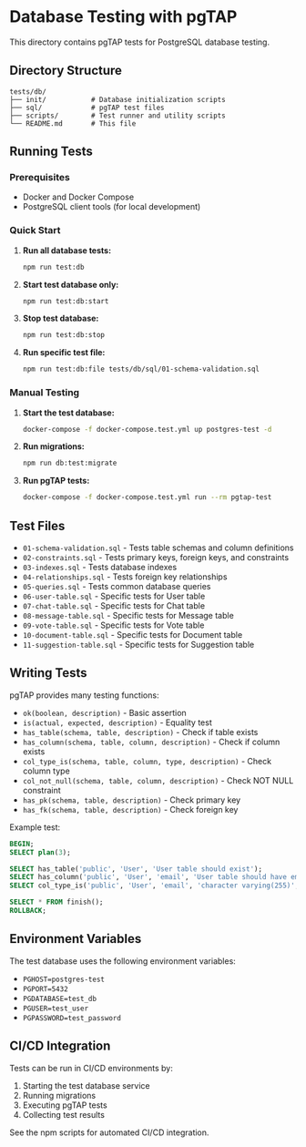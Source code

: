 # Database Testing with pgTAP

This directory contains pgTAP tests for PostgreSQL database testing.

## Directory Structure

```
tests/db/
├── init/           # Database initialization scripts
├── sql/            # pgTAP test files
├── scripts/        # Test runner and utility scripts
└── README.md       # This file
```

## Running Tests

### Prerequisites

- Docker and Docker Compose
- PostgreSQL client tools (for local development)

### Quick Start

1. **Run all database tests:**
   ```bash
   npm run test:db
   ```

2. **Start test database only:**
   ```bash
   npm run test:db:start
   ```

3. **Stop test database:**
   ```bash
   npm run test:db:stop
   ```

4. **Run specific test file:**
   ```bash
   npm run test:db:file tests/db/sql/01-schema-validation.sql
   ```

### Manual Testing

1. **Start the test database:**
   ```bash
   docker-compose -f docker-compose.test.yml up postgres-test -d
   ```

2. **Run migrations:**
   ```bash
   npm run db:test:migrate
   ```

3. **Run pgTAP tests:**
   ```bash
   docker-compose -f docker-compose.test.yml run --rm pgtap-test
   ```

## Test Files

- `01-schema-validation.sql` - Tests table schemas and column definitions
- `02-constraints.sql` - Tests primary keys, foreign keys, and constraints
- `03-indexes.sql` - Tests database indexes
- `04-relationships.sql` - Tests foreign key relationships
- `05-queries.sql` - Tests common database queries
- `06-user-table.sql` - Specific tests for User table
- `07-chat-table.sql` - Specific tests for Chat table
- `08-message-table.sql` - Specific tests for Message table
- `09-vote-table.sql` - Specific tests for Vote table
- `10-document-table.sql` - Specific tests for Document table
- `11-suggestion-table.sql` - Specific tests for Suggestion table

## Writing Tests

pgTAP provides many testing functions:

- `ok(boolean, description)` - Basic assertion
- `is(actual, expected, description)` - Equality test
- `has_table(schema, table, description)` - Check if table exists
- `has_column(schema, table, column, description)` - Check if column exists
- `col_type_is(schema, table, column, type, description)` - Check column type
- `col_not_null(schema, table, column, description)` - Check NOT NULL constraint
- `has_pk(schema, table, description)` - Check primary key
- `has_fk(schema, table, description)` - Check foreign key

Example test:
```sql
BEGIN;
SELECT plan(3);

SELECT has_table('public', 'User', 'User table should exist');
SELECT has_column('public', 'User', 'email', 'User table should have email column');
SELECT col_type_is('public', 'User', 'email', 'character varying(255)', 'Email should be varchar(255)');

SELECT * FROM finish();
ROLLBACK;
```

## Environment Variables

The test database uses the following environment variables:

- `PGHOST=postgres-test`
- `PGPORT=5432`
- `PGDATABASE=test_db`
- `PGUSER=test_user`
- `PGPASSWORD=test_password`

## CI/CD Integration

Tests can be run in CI/CD environments by:

1. Starting the test database service
2. Running migrations
3. Executing pgTAP tests
4. Collecting test results

See the npm scripts for automated CI/CD integration.